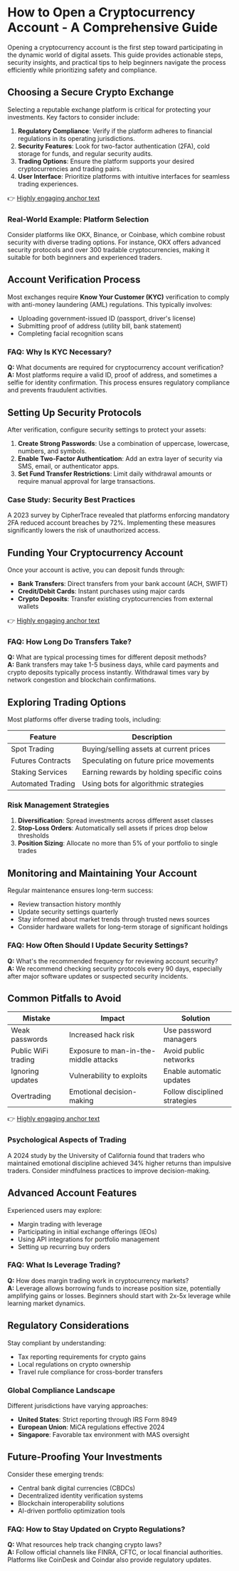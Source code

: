 # How to Open a Cryptocurrency Account - A Comprehensive Guide

Opening a cryptocurrency account is the first step toward participating in the dynamic world of digital assets. This guide provides actionable steps, security insights, and practical tips to help beginners navigate the process efficiently while prioritizing safety and compliance.

## Choosing a Secure Crypto Exchange

Selecting a reputable exchange platform is critical for protecting your investments. Key factors to consider include:

1. **Regulatory Compliance**: Verify if the platform adheres to financial regulations in its operating jurisdictions.
2. **Security Features**: Look for two-factor authentication (2FA), cold storage for funds, and regular security audits.
3. **Trading Options**: Ensure the platform supports your desired cryptocurrencies and trading pairs.
4. **User Interface**: Prioritize platforms with intuitive interfaces for seamless trading experiences.

👉 [Highly engaging anchor text](https://bit.ly/okx-bonus)

### Real-World Example: Platform Selection
Consider platforms like OKX, Binance, or Coinbase, which combine robust security with diverse trading options. For instance, OKX offers advanced security protocols and over 300 tradable cryptocurrencies, making it suitable for both beginners and experienced traders.

## Account Verification Process

Most exchanges require **Know Your Customer (KYC)** verification to comply with anti-money laundering (AML) regulations. This typically involves:

- Uploading government-issued ID (passport, driver's license)
- Submitting proof of address (utility bill, bank statement)
- Completing facial recognition scans

### FAQ: Why Is KYC Necessary?
**Q:** What documents are required for cryptocurrency account verification?  
**A:** Most platforms require a valid ID, proof of address, and sometimes a selfie for identity confirmation. This process ensures regulatory compliance and prevents fraudulent activities.

## Setting Up Security Protocols

After verification, configure security settings to protect your assets:

1. **Create Strong Passwords**: Use a combination of uppercase, lowercase, numbers, and symbols.
2. **Enable Two-Factor Authentication**: Add an extra layer of security via SMS, email, or authenticator apps.
3. **Set Fund Transfer Restrictions**: Limit daily withdrawal amounts or require manual approval for large transactions.

### Case Study: Security Best Practices
A 2023 survey by CipherTrace revealed that platforms enforcing mandatory 2FA reduced account breaches by 72%. Implementing these measures significantly lowers the risk of unauthorized access.

## Funding Your Cryptocurrency Account

Once your account is active, you can deposit funds through:

- **Bank Transfers**: Direct transfers from your bank account (ACH, SWIFT)
- **Credit/Debit Cards**: Instant purchases using major cards
- **Crypto Deposits**: Transfer existing cryptocurrencies from external wallets

👉 [Highly engaging anchor text](https://bit.ly/okx-bonus)

### FAQ: How Long Do Transfers Take?
**Q:** What are typical processing times for different deposit methods?  
**A:** Bank transfers may take 1-5 business days, while card payments and crypto deposits typically process instantly. Withdrawal times vary by network congestion and blockchain confirmations.

## Exploring Trading Options

Most platforms offer diverse trading tools, including:

| Feature            | Description                          |
|---------------------|--------------------------------------|
| Spot Trading        | Buying/selling assets at current prices |
| Futures Contracts   | Speculating on future price movements |
| Staking Services    | Earning rewards by holding specific coins |
| Automated Trading   | Using bots for algorithmic strategies   |

### Risk Management Strategies
1. **Diversification**: Spread investments across different asset classes
2. **Stop-Loss Orders**: Automatically sell assets if prices drop below thresholds
3. **Position Sizing**: Allocate no more than 5% of your portfolio to single trades

## Monitoring and Maintaining Your Account

Regular maintenance ensures long-term success:

- Review transaction history monthly
- Update security settings quarterly
- Stay informed about market trends through trusted news sources
- Consider hardware wallets for long-term storage of significant holdings

### FAQ: How Often Should I Update Security Settings?
**Q:** What's the recommended frequency for reviewing account security?  
**A:** We recommend checking security protocols every 90 days, especially after major software updates or suspected security incidents.

## Common Pitfalls to Avoid

| Mistake                | Impact                          | Solution                      |
|------------------------|----------------------------------|-------------------------------|
| Weak passwords         | Increased hack risk              | Use password managers         |
| Public WiFi trading    | Exposure to man-in-the-middle attacks | Avoid public networks         |
| Ignoring updates       | Vulnerability to exploits        | Enable automatic updates      |
| Overtrading            | Emotional decision-making        | Follow disciplined strategies |

👉 [Highly engaging anchor text](https://bit.ly/okx-bonus)

### Psychological Aspects of Trading
A 2024 study by the University of California found that traders who maintained emotional discipline achieved 34% higher returns than impulsive traders. Consider mindfulness practices to improve decision-making.

## Advanced Account Features

Experienced users may explore:

- Margin trading with leverage
- Participating in initial exchange offerings (IEOs)
- Using API integrations for portfolio management
- Setting up recurring buy orders

### FAQ: What Is Leverage Trading?
**Q:** How does margin trading work in cryptocurrency markets?  
**A:** Leverage allows borrowing funds to increase position size, potentially amplifying gains or losses. Beginners should start with 2x-5x leverage while learning market dynamics.

## Regulatory Considerations

Stay compliant by understanding:

- Tax reporting requirements for crypto gains
- Local regulations on crypto ownership
- Travel rule compliance for cross-border transfers

### Global Compliance Landscape
Different jurisdictions have varying approaches:
- **United States**: Strict reporting through IRS Form 8949
- **European Union**: MiCA regulations effective 2024
- **Singapore**: Favorable tax environment with MAS oversight

## Future-Proofing Your Investments

Consider these emerging trends:
- Central bank digital currencies (CBDCs)
- Decentralized identity verification systems
- Blockchain interoperability solutions
- AI-driven portfolio optimization tools

### FAQ: How to Stay Updated on Crypto Regulations?
**Q:** What resources help track changing crypto laws?  
**A:** Follow official channels like FINRA, CFTC, or local financial authorities. Platforms like CoinDesk and Coindar also provide regulatory updates.

